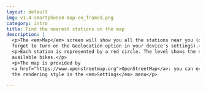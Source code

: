 ```yaml
---
layout: default
img: v1.4-smartphone4-map-en_framed.png
category: intro
title: Find the nearest stations on the map
description: |
  <p>The <em>Map</em> screen will show you all the stations near you (do not
  forget to turn on the Geolocation option in your device's settings).</p>
  <p>Each station is represented by a red circle. The level shows the number of
  available bikes.</p>
  <p>The map is provided by
  <a href="https://www.openstreetmap.org">OpenStreetMap</a>: you can even change
  the rendering style in the <em>Settings</em> menu</p>

---
```


